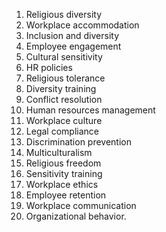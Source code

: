1. Religious diversity
2. Workplace accommodation
3. Inclusion and diversity
4. Employee engagement
5. Cultural sensitivity
6. HR policies
7. Religious tolerance
8. Diversity training
9. Conflict resolution
10. Human resources management
11. Workplace culture
12. Legal compliance
13. Discrimination prevention
14. Multiculturalism
15. Religious freedom
16. Sensitivity training
17. Workplace ethics
18. Employee retention
19. Workplace communication
20. Organizational behavior.
